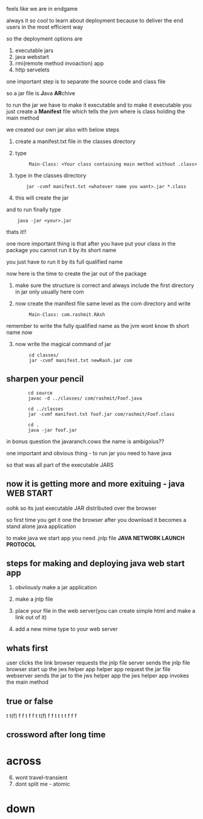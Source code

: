 feels like we are in endgame

always it so cool to learn about deployment because to deliver the end users in the most efficient way

so the deployment options are

1. executable jars
2. java webstart
3. rmi(remote method invoaction) app
4. http servelets

one important step is to separate the source code and class file

so a jar file is **J**ava **AR**chive

to run the jar we have to make it executable and to make it executable you just create a **Manifest** file which tells the jvm where is class holding the main method

we created our own jar also with below steps
1. create a manifest.txt file in the classes directory
2. type
        
        
            Main-Class: <Your class containing main method without .class>
3. type in the classes directory
            
            
           jar -cvmf manifest.txt <whatever name you want>.jar *.class
4. this will create the jar

and to run finally type
        
        
        java -jar <your>.jar
thats it!!

one more important thing is that after you have put your class in the package you cannot run it by its short name

you just have to run it by its full qualified name

now here is the time to create the  jar out of the package

1. make sure the structure is correct and always include the first directory in jar only usually here com

2. now create the manifest file same level as the com directory and write
			
			Main-Class: com.rashmit.RAsh
remember to write the fully qualified name as the jvm wont know th short name now

3. now write the magical command of jar
			
			cd classes/
			jar -cvmf manifest.txt newRash.jar com

## sharpen your pencil
			
			cd source
			javac -d ../classes/ com/rashmit/Foof.java

			cd ../classes
			jar -cvmf manifest.txt foof.jar com/rashmit/Foof.class

			cd .
			java -jar foof.jar

in bonus question the javaranch.cows the name is ambigoius??

one important and obvious thing - to run jar you need to have java

so that was all part of the executable JARS

## now it is getting more and more exituing - **java WEB START**
oohk so its just executable JAR distributed over the browser

so first time you get it one the browser after you download it becomes a stand alone java application

to make java we start app you need .jnlp file **JAVA NETWORK LAUNCH PROTOCOL**

## steps for making and deploying java web start app
1. obviiously make a jar application

2. make a jnlp file

3. place your file in the web server(you can create simple html and make a link out of it)

4. add a new mime type to your web server

## whats first
user clicks the link
browser requests the jnlp file
server sends the jnlp file
browser start up the jws helper app
helper app request the jar file
webserver sends the jar to the jws helper app
the jws helper app invokes the main method

## true or false
t t(f) f f t f f t t(f) f f t t t t f f f

## crossword after long time
# across
6. wont travel-transient
9. dont split me - atomic


# down